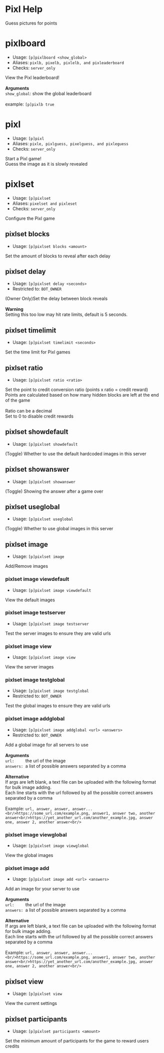 # Pixl Help

Guess pictures for points

# pixlboard
 - Usage: `[p]pixlboard <show_global> `
 - Aliases: `pixlb, pixelb, pixlelb, and pixleaderboard`
 - Checks: `server_only`

View the Pixl leaderboard!<br/><br/>**Arguments**<br/>`show_global`: show the global leaderboard<br/><br/>example: `[p]pixlb true`

# pixl
 - Usage: `[p]pixl `
 - Aliases: `pixle, pixlguess, pixelguess, and pixleguess`
 - Checks: `server_only`

Start a Pixl game!<br/>Guess the image as it is slowly revealed

# pixlset
 - Usage: `[p]pixlset `
 - Aliases: `pixelset and pixleset`
 - Checks: `server_only`

Configure the Pixl game

## pixlset blocks
 - Usage: `[p]pixlset blocks <amount> `

Set the amount of blocks to reveal after each delay

## pixlset delay
 - Usage: `[p]pixlset delay <seconds> `
 - Restricted to: `BOT_OWNER`

(Owner Only)Set the delay between block reveals<br/><br/>**Warning**<br/>Setting this too low may hit rate limits, default is 5 seconds.

## pixlset timelimit
 - Usage: `[p]pixlset timelimit <seconds> `

Set the time limit for Pixl games

## pixlset ratio
 - Usage: `[p]pixlset ratio <ratio> `

Set the point to credit conversion ratio (points x ratio = credit reward)<br/>Points are calculated based on how many hidden blocks are left at the end of the game<br/><br/>Ratio can be a decimal<br/>Set to 0 to disable credit rewards

## pixlset showdefault
 - Usage: `[p]pixlset showdefault `

(Toggle) Whether to use the default hardcoded images in this server

## pixlset showanswer
 - Usage: `[p]pixlset showanswer `

(Toggle) Showing the answer after a game over

## pixlset useglobal
 - Usage: `[p]pixlset useglobal `

(Toggle) Whether to use global images in this server

## pixlset image
 - Usage: `[p]pixlset image `

Add/Remove images

### pixlset image viewdefault
 - Usage: `[p]pixlset image viewdefault `

View the default images

### pixlset image testserver
 - Usage: `[p]pixlset image testserver `

Test the server images to ensure they are valid urls

### pixlset image view
 - Usage: `[p]pixlset image view `

View the server images

### pixlset image testglobal
 - Usage: `[p]pixlset image testglobal `
 - Restricted to: `BOT_OWNER`

Test the global images to ensure they are valid urls

### pixlset image addglobal
 - Usage: `[p]pixlset image addglobal <url> <answers> `
 - Restricted to: `BOT_OWNER`

Add a global image for all servers to use<br/><br/>**Arguments**<br/>`url:     `the url of the image<br/>`answers: `a list of possible answers separated by a comma<br/><br/>**Alternative**<br/>If args are left blank, a text file can be uploaded with the following format for bulk image adding.<br/>Each line starts with the url followed by all the possible correct answers separated by a comma<br/><br/>Example: `url, answer, answer, answer...`<br/>```<br/>https://some_url.com/example.png, answer1, answer two, another answer<br/>https://yet_another_url.com/another_example.jpg, answer one, answer 2, another answer<br/>```

### pixlset image viewglobal
 - Usage: `[p]pixlset image viewglobal `

View the global images

### pixlset image add
 - Usage: `[p]pixlset image add <url> <answers> `

Add an image for your server to use<br/><br/>**Arguments**<br/>`url:     `the url of the image<br/>`answers: `a list of possible answers separated by a comma<br/><br/>**Alternative**<br/>If args are left blank, a text file can be uploaded with the following format for bulk image adding.<br/>Each line starts with the url followed by all the possible correct answers separated by a comma<br/><br/>Example: `url, answer, answer, answer...`<br/>```<br/>https://some_url.com/example.png, answer1, answer two, another answer<br/>https://yet_another_url.com/another_example.jpg, answer one, answer 2, another answer<br/>```

## pixlset view
 - Usage: `[p]pixlset view `

View the current settings

## pixlset participants
 - Usage: `[p]pixlset participants <amount> `

Set the minimum amount of participants for the game to reward users credits

